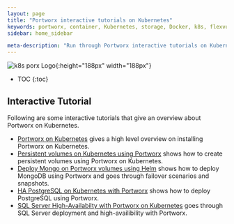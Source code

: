 ```yaml
---
layout: page
title: "Portworx interactive tutorials on Kubernetes"
keywords: portworx, container, Kubernetes, storage, Docker, k8s, flexvol, pv, persistent disk
sidebar: home_sidebar

meta-description: "Run through Portworx interactive tutorials on Kubernetes."
---
```


![k8s porx Logo](/images/k8s-porx.png){:height="188px" width="188px"}

* TOC
{:toc}

## Interactive Tutorial

Following are some interactive tutorials that give an overview about Portworx on Kubernetes.

* [Portworx on Kubernetes](https://www.katacoda.com/portworx/scenarios/deploy-px-k8s) gives a high level overview on installing Portworx on Kubernetes.
* [Persistent volumes on Kubernetes using Portworx](https://www.katacoda.com/portworx/scenarios/px-k8s-vol-basic) shows how to create persistent volumes using Portworx on Kubernetes.
* [Deploy Mongo on Portworx volumes using Helm](https://www.katacoda.com/portworx/scenarios/px-helm-mongo) shows how to deploy MongoDB using Portworx and goes through failover scenarios and snapshots.
* [HA PostgreSQL on Kubernetes with Portworx](https://www.katacoda.com/portworx/scenarios/px-k8s-postgres-all-in-one) shows how to deploy PostgreSQL using Portworx.
* [SQL Server High-Availabilty with Portworx on Kubernetes](https://www.katacoda.com/portworx/scenarios/px-k8s-sql-ha) goes through SQL Server deployment and high-availibility with Portworx.
